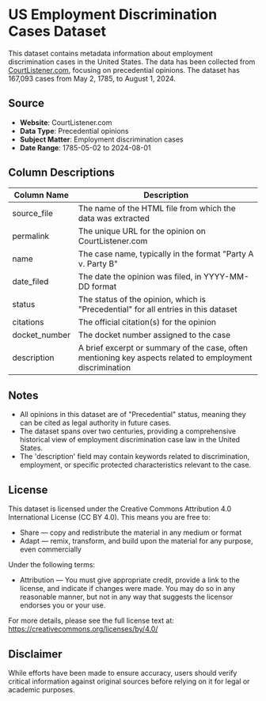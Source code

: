 # US Employment Discrimination Cases Dataset

This dataset contains metadata information about employment discrimination cases in the United States. The data has been collected from [CourtListener.com](https://www.courtlistener.com/), focusing on precedential opinions. The dataset has 167,093 cases from May 2, 1785, to August 1, 2024.

## Source

- **Website**: CourtListener.com
- **Data Type**: Precedential opinions
- **Subject Matter**: Employment discrimination cases
- **Date Range**: 1785-05-02 to 2024-08-01

## Column Descriptions

| Column Name | Description |
|-------------|-------------|
| source_file | The name of the HTML file from which the data was extracted |
| permalink | The unique URL for the opinion on CourtListener.com |
| name | The case name, typically in the format "Party A v. Party B" |
| date_filed | The date the opinion was filed, in YYYY-MM-DD format |
| status | The status of the opinion, which is "Precedential" for all entries in this dataset |
| citations | The official citation(s) for the opinion |
| docket_number | The docket number assigned to the case |
| description | A brief excerpt or summary of the case, often mentioning key aspects related to employment discrimination |

## Notes

- All opinions in this dataset are of "Precedential" status, meaning they can be cited as legal authority in future cases.
- The dataset spans over two centuries, providing a comprehensive historical view of employment discrimination case law in the United States.
- The 'description' field may contain keywords related to discrimination, employment, or specific protected characteristics relevant to the case.


## License
This dataset is licensed under the Creative Commons Attribution 4.0 International License (CC BY 4.0). This means you are free to:

- Share — copy and redistribute the material in any medium or format
- Adapt — remix, transform, and build upon the material for any purpose, even commercially

Under the following terms:

- Attribution — You must give appropriate credit, provide a link to the license, and indicate if changes were made. You may do so in any reasonable manner, but not in any way that suggests the licensor endorses you or your use.

For more details, please see the full license text at: https://creativecommons.org/licenses/by/4.0/

## Disclaimer

While efforts have been made to ensure accuracy, users should verify critical information against original sources before relying on it for legal or academic purposes.
